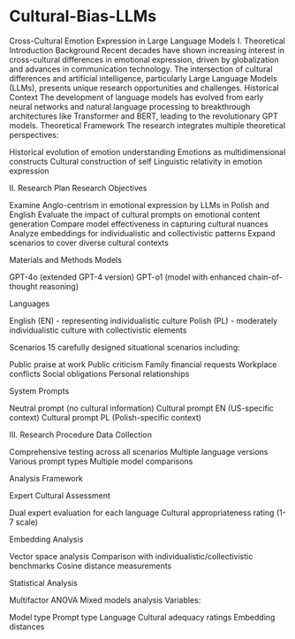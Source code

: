 # Cultural-Bias-LLMs
Cross-Cultural Emotion Expression in Large Language Models
I. Theoretical Introduction
Background
Recent decades have shown increasing interest in cross-cultural differences in emotional expression, driven by globalization and advances in communication technology. The intersection of cultural differences and artificial intelligence, particularly Large Language Models (LLMs), presents unique research opportunities and challenges.
Historical Context
The development of language models has evolved from early neural networks and natural language processing to breakthrough architectures like Transformer and BERT, leading to the revolutionary GPT models.
Theoretical Framework
The research integrates multiple theoretical perspectives:

Historical evolution of emotion understanding
Emotions as multidimensional constructs
Cultural construction of self
Linguistic relativity in emotion expression

II. Research Plan
Research Objectives

Examine Anglo-centrism in emotional expression by LLMs in Polish and English
Evaluate the impact of cultural prompts on emotional content generation
Compare model effectiveness in capturing cultural nuances
Analyze embeddings for individualistic and collectivistic patterns
Expand scenarios to cover diverse cultural contexts

Materials and Methods
Models

GPT-4o (extended GPT-4 version)
GPT-o1 (model with enhanced chain-of-thought reasoning)

Languages

English (EN) - representing individualistic culture
Polish (PL) - moderately individualistic culture with collectivistic elements

Scenarios
15 carefully designed situational scenarios including:

Public praise at work
Public criticism
Family financial requests
Workplace conflicts
Social obligations
Personal relationships

System Prompts

Neutral prompt (no cultural information)
Cultural prompt EN (US-specific context)
Cultural prompt PL (Polish-specific context)

III. Research Procedure
Data Collection

Comprehensive testing across all scenarios
Multiple language versions
Various prompt types
Multiple model comparisons

Analysis Framework

Expert Cultural Assessment

Dual expert evaluation for each language
Cultural appropriateness rating (1-7 scale)


Embedding Analysis

Vector space analysis
Comparison with individualistic/collectivistic benchmarks
Cosine distance measurements



Statistical Analysis

Multifactor ANOVA
Mixed models analysis
Variables:

Model type
Prompt type
Language
Cultural adequacy ratings
Embedding distances
